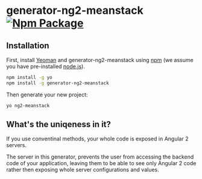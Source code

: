 # generator-ng2-meanstack [![Npm Package](https://badge.fury.io/js/generator-ng2-meanstack.svg)](https://npmjs.org/package/generator-ng2-meanstack)
> 

## Installation

First, install [Yeoman](http://yeoman.io) and generator-ng2-meanstack using [npm](https://www.npmjs.com/) (we assume you have pre-installed [node.js](https://nodejs.org/)).

```bash
npm install -g yo
npm install -g generator-ng2-meanstack
```

Then generate your new project:

```bash
yo ng2-meanstack
```
## What's the uniqeness in it?

If you use conventinal methods, your whole code is exposed in Angular 2 servers.

The server in this generator, prevents the user from accessing the backend code of your application, 
leaving them to be able to see only Angular 2 code rather then exposing whole server configurations and values.